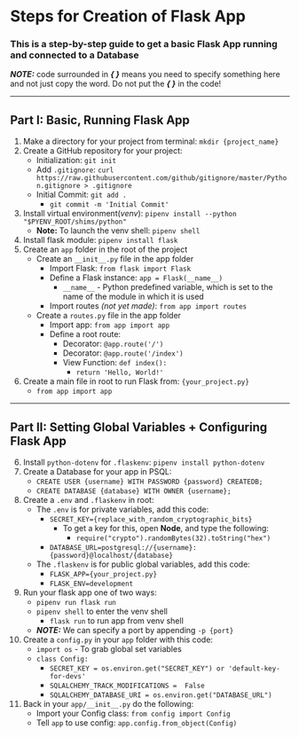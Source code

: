 
# Steps for Creation of Flask App
### This is a step-by-step guide to get a basic Flask App running and connected to a Database
***NOTE:*** code surrounded in ***{ }***  means you need to specify something here and not just copy the word. Do not put the ***{ }*** in the code!

---
## Part I: Basic, Running Flask App
 1. Make a directory for your project from terminal: `mkdir {project_name}`
 2. Create a GitHub repository for your project:
     - Initialization: `git init`
     - Add `.gitignore`: `curl https://raw.githubusercontent.com/github/gitignore/master/Python.gitignore > .gitignore`
     - Initial Commit: `git add .`
	     - `git commit -m 'Initial Commit'`
 4. Install virtual environment(*venv*): `pipenv install --python "$PYENV_ROOT/shims/python"`
     - **Note:** To launch the venv shell: `pipenv shell`
 5. Install flask module: `pipenv install flask`
 6. Create an `app` folder in the root of the project
	 - Create an `__init__.py` file in the app folder
	   - Import Flask: `from flask import Flask`
	   - Define a Flask instance: `app = Flask(__name__)`
		 - `__name__` - Python predefined variable, which is set to the name of the module in which it is used
	   - Import routes *(not yet made)*: `from app import routes`
	 - Create a `routes.py` file in the app folder
		 - Import app: `from app import app`
		 - Define a root route:
			 - Decorator: `@app.route('/')`
			 - Decorator: `@app.route('/index')`
			 - View Function: `def index():`
				 -  `return 'Hello, World!'`
5. Create a main file in root to run Flask from: `{your_project.py}`
	- `from app import app`
---
## Part II: Setting Global Variables + Configuring Flask App
6. Install `python-dotenv` for `.flaskenv`: `pipenv install python-dotenv`
7. Create a Database for your app in PSQL:
    - `CREATE USER {username} WITH PASSWORD {password} CREATEDB;`
    - `CREATE DATABASE {database} WITH OWNER {username};`
8. Create a `.env` and `.flaskenv` in root:
    - The `.env` is for private variables, add this code:
	     - `SECRET_KEY={replace_with_random_cryptographic_bits}`
	       - To get a key for this, open **Node**, and type the following:
		       - `require("crypto").randomBytes(32).toString("hex")`
	     - `DATABASE_URL=postgresql://{username}:{password}@localhost/{database}`
    - The `.flaskenv` is for public global variables, add this code:
		 - `FLASK_APP={your_project.py}`
		 - `FLASK_ENV=development`
9. Run your flask app one of two ways:
    - `pipenv run flask run`
    - `pipenv shell` to enter the venv shell
	    - `flask run` to run app from venv shell
	 - ***NOTE:*** We can specify a port by appending `-p {port}`
10. Create a `config.py` in your `app` folder with this code:
    - `import os` - To grab global set variables
    - `class Config:`
	    - `SECRET_KEY = os.environ.get("SECRET_KEY") or 'default-key-for-devs'`
	    - `SQLALCHEMY_TRACK_MODIFICATIONS =  False`
	    - `SQLALCHEMY_DATABASE_URI = os.environ.get("DATABASE_URL")`
11. Back in your `app/__init__.py` do the following:
    - Import your Config class: `from config import Config`
    - Tell `app` to use config: `app.config.from_object(Config)`
